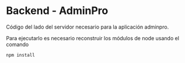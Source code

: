 # Backend - AdminPro

Código del lado del servidor necesario para la aplicación adminpro.

Para ejecutarlo es necesario reconstruir los módulos de node usando el comando

```
npm install
```